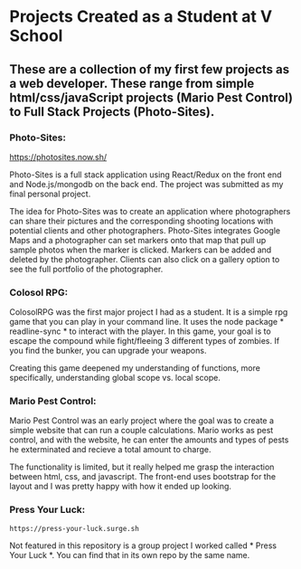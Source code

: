 # Projects Created as a Student at V School

## These are a collection of my first few projects as a web developer.  These range from simple html/css/javaScript projects (Mario Pest Control) to Full Stack Projects (Photo-Sites).

  ### Photo-Sites:

https://photosites.now.sh/

Photo-Sites is a full stack application using React/Redux on the front end and Node.js/mongodb on the back end.  The project was submitted as my final personal project.  

The idea for Photo-Sites was to create an application where photographers can share their pictures and the corresponding shooting locations with potential clients and other photographers.  Photo-Sites integrates Google Maps and a photographer can set markers onto that map that pull up sample photos when the marker is clicked.  Markers can be added and deleted by the photographer.  Clients can also click on a gallery option to see the full portfolio of the photographer.

  ### Colosol RPG:

ColosolRPG was the first major project I had as a student.  It is a simple rpg game that you can play in your command line.  It uses the node package * readline-sync * to interact with the player.  In this game, your goal is to escape the compound while fight/fleeing 3 different types of zombies.  If you find the bunker, you can upgrade your weapons.  

Creating this game deepened my understanding of functions, more specifically, understanding global scope vs. local scope. 

  ### Mario Pest Control:

Mario Pest Control was an early project where the goal was to create a simple website that can run a couple calculations.  Mario works as pest control, and with the website, he can enter the amounts and types of pests he exterminated and recieve a total amount to charge.  

The functionality is limited, but it really helped me grasp the interaction between html, css, and javascript.  The front-end uses bootstrap for the layout and I was pretty happy with how it ended up looking.

  ### Press Your Luck:

    https://press-your-luck.surge.sh

Not featured in this repository is a group project I worked called * Press Your Luck *.  You can find that in its own repo by the same name.  


